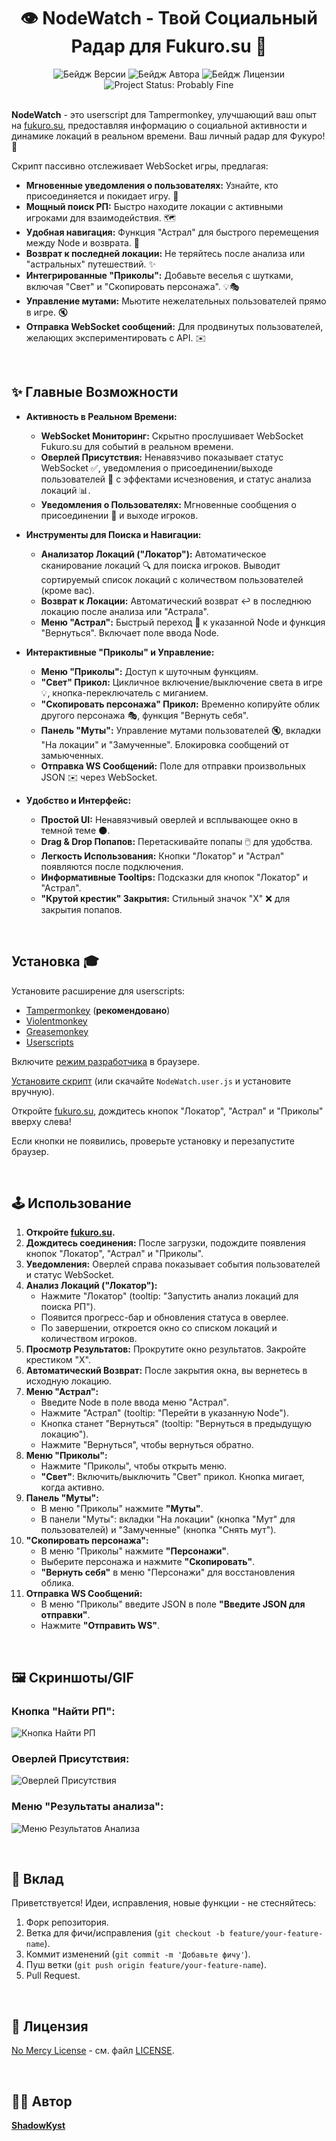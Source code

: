 # <div align="center"> 👁️ NodeWatch - Твой Социальный Радар для Fukuro.su 📡 </div>

<div align="center">
  <img src="https://img.shields.io/badge/Версия-4.5.3-blue.svg?style=flat-square" alt="Бейдж Версии"/>
  <img src="https://img.shields.io/badge/Автор-ShadowKyst-orange.svg?style=flat-square" alt="Бейдж Автора"/>
  <img src="https://img.shields.io/badge/Лицензия-NoMercy-red.svg?style=flat-square" alt="Бейдж Лицензии"/>
  <img src="https://img.shields.io/badge/project-is%20probably%20fine-brightgreen.svg?style=flat-square" alt="Project Status: Probably Fine"/>
</div>

<br/>

**NodeWatch** - это userscript для Tampermonkey, улучшающий ваш опыт на [fukuro.su](https://www.fukuro.su/), предоставляя информацию о социальной активности и динамике локаций в реальном времени.  Ваш личный радар для Фукуро! 🚀

Скрипт пассивно отслеживает WebSocket игры, предлагая:

* **Мгновенные уведомления о пользователях:**  Узнайте, кто присоединяется и покидает игру. 👋
* **Мощный поиск РП:** Быстро находите локации с активными игроками для взаимодействия. 🗺️
* **Удобная навигация:** Функция "Астрал" для быстрого перемещения между Node и возврата. 🚀
* **Возврат к последней локации:**  Не теряйтесь после анализа или "астральных" путешествий. ✨
* **Интегрированные "Приколы":** Добавьте веселья с шутками, включая "Свет" и "Скопировать персонажа". 💡🎭
* **Управление мутами:** Мьютите нежелательных пользователей прямо в игре. 🔇
* **Отправка WebSocket сообщений:** Для продвинутых пользователей, желающих экспериментировать с API. ✉️

<br/>

## ✨ Главные Возможности

* **Активность в Реальном Времени:**
    * **WebSocket Мониторинг:**  Скрытно прослушивает WebSocket Fukuro.su для событий в реальном времени.
    * **Оверлей Присутствия:**  Ненавязчиво показывает статус WebSocket ✅, уведомления о присоединении/выходе пользователей 💨 с эффектами исчезновения, и статус анализа локаций 📊.
    * **Уведомления о Пользователях:** Мгновенные сообщения о присоединении 👋 и выходе игроков.

* **Инструменты для Поиска и Навигации:**
    * **Анализатор Локаций ("Локатор"):** Автоматическое сканирование локаций 🔍 для поиска игроков. Выводит сортируемый список локаций с количеством пользователей (кроме вас).
    * **Возврат к Локации:** Автоматический возврат ↩️ в последнюю локацию после анализа или "Астрала".
    * **Меню "Астрал":**  Быстрый переход 🚀 к указанной Node и функция "Вернуться". Включает поле ввода Node.

* **Интерактивные "Приколы" и Управление:**
    * **Меню "Приколы":**  Доступ к шуточным функциям.
    * **"Свет" Прикол:** Цикличное включение/выключение света в игре 💡, кнопка-переключатель с миганием.
    * **"Скопировать персонажа" Прикол:**  Временно копируйте облик другого персонажа 🎭, функция "Вернуть себя".
    * **Панель "Муты":** Управление мутами пользователей 🔇, вкладки "На локации" и "Замученные". Блокировка сообщений от замьюченных.
    * **Отправка WS Сообщений:** Поле для отправки произвольных JSON ✉️ через WebSocket.

* **Удобство и Интерфейс:**
    * **Простой UI:**  Ненавязчивый оверлей и всплывающее окно в темной теме 🌑.
    * **Drag & Drop Попапов:** Перетаскивайте попапы 🖱️ для удобства.
    * **Легкость Использования:** Кнопки "Локатор" и "Астрал" появляются после подключения.
    * **Информативные Tooltips:** Подсказки для кнопок "Локатор" и "Астрал".
    * **"Крутой крестик" Закрытия:** Стильный значок "X" ❌ для закрытия попапов.

<br/>

## Установка 🎓

Установите расширение для userscripts:

* [Tampermonkey](https://www.tampermonkey.net/) (**рекомендовано**)
* [Violentmonkey](https://violentmonkey.github.io/)
* [Greasemonkey](https://www.greasespot.net/)
* [Userscripts](https://userscripts.org/)

Включите [режим разработчика](https://www.tampermonkey.net/faq.php?locale=ru#Q209) в браузере.

[Установите скрипт](https://github.com/ShadowKyst/NodeWatch-Fukuro-userscript/raw/master/NodeWatch.user.js) (или скачайте `NodeWatch.user.js` и установите вручную).

Откройте [fukuro.su](https://www.fukuro.su/), дождитесь кнопок "Локатор", "Астрал" и "Приколы" вверху слева!

Если кнопки не появились, проверьте установку и перезапустите браузер.

<br/>

## 🕹️ Использование

1. **Откройте [fukuro.su](https://www.fukuro.su/).**
2. **Дождитесь соединения:** После загрузки, подождите появления кнопок "Локатор", "Астрал" и "Приколы".
3. **Уведомления:** Оверлей справа показывает события пользователей и статус WebSocket.
4. **Анализ Локаций ("Локатор"):**
    * Нажмите "Локатор" (tooltip: "Запустить анализ локаций для поиска РП").
    * Появится прогресс-бар и обновления статуса в оверлее.
    * По завершении, откроется окно со списком локаций и количеством игроков.
5. **Просмотр Результатов:** Прокрутите окно результатов. Закройте крестиком "X".
6. **Автоматический Возврат:** После закрытия окна, вы вернетесь в исходную локацию.
7. **Меню "Астрал":**
    * Введите Node в поле ввода меню "Астрал".
    * Нажмите "Астрал" (tooltip: "Перейти в указанную Node").
    * Кнопка станет "Вернуться" (tooltip: "Вернуться в предыдущую локацию").
    * Нажмите "Вернуться", чтобы вернуться обратно.
8. **Меню "Приколы":**
    * Нажмите "Приколы", чтобы открыть меню.
    * **"Свет"**: Включить/выключить "Свет" прикол. Кнопка мигает, когда активно.
9. **Панель "Муты":**
    * В меню "Приколы" нажмите **"Муты"**.
    * В панели "Муты": вкладки "На локации" (кнопка "Мут" для пользователей) и "Замученные" (кнопка "Снять мут").
10. **"Скопировать персонажа":**
    * В меню "Приколы" нажмите **"Персонажи"**.
    * Выберите персонажа и нажмите **"Скопировать"**.
    * **"Вернуть себя"** в меню "Персонажи" для восстановления облика.
11. **Отправка WS Сообщений:**
    * В меню "Приколы" введите JSON в поле **"Введите JSON для отправки"**.
    * Нажмите **"Отправить WS"**.

<br/>

## 🖼️ Скриншоты/GIF

### Кнопка "Найти РП":
![Кнопка Найти РП](https://github.com/ShadowKyst/NodeWatch-Fukuro-userscript/raw/master/assets/analyze.webp)

### Оверлей Присутствия:
![Оверлей Присутствия](https://github.com/ShadowKyst/NodeWatch-Fukuro-userscript/raw/master/assets/userlog.webp)

### Меню "Результаты анализа":
![Меню Результатов Анализа](https://github.com/ShadowKyst/NodeWatch-Fukuro-userscript/raw/master/assets/menu.webp)


<br/>

## 🤝 Вклад

Приветствуется! Идеи, исправления, новые функции - не стесняйтесь:

1. Форк репозитория.
2. Ветка для фичи/исправления (`git checkout -b feature/your-feature-name`).
3. Коммит изменений (`git commit -m 'Добавьте фичу'`).
4. Пуш ветки (`git push origin feature/your-feature-name`).
5. Pull Request.

<br/>

## 📜 Лицензия

[No Mercy License](https://github.com/ShadowKyst/NodeWatch-Fukuro-userscript/blob/master/LICENSE.md) - см. файл [LICENSE](https://github.com/ShadowKyst/NodeWatch-Fukuro-userscript/blob/master/LICENSE.md).

<br/>

## 👨‍💻 Автор

**[ShadowKyst](https://shadowkyst.ssdk.dev/)**